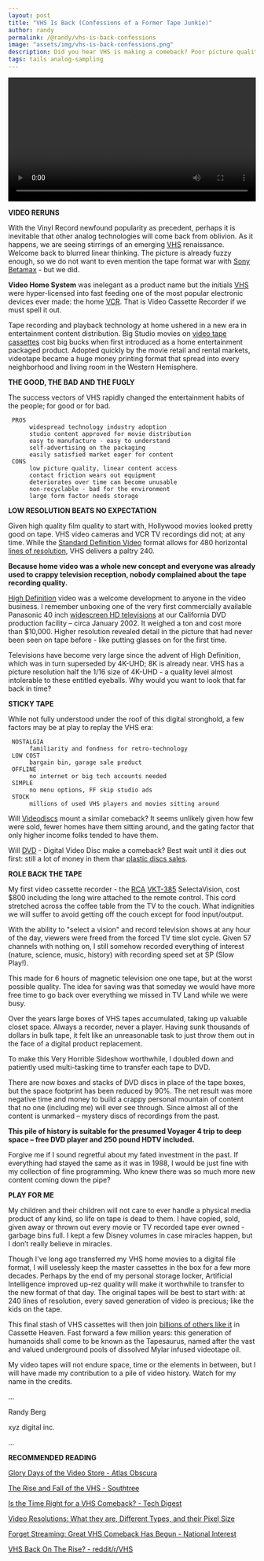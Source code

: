 ```yaml
---
layout: post
title: "VHS Is Back (Confessions of a Former Tape Junkie)"
author: randy
permalink: /@randy/vhs-is-back-confessions
image: "assets/img/vhs-is-back-confessions.png"
description: Did you hear VHS is making a comeback? Poor picture quality did not matter back then - why would it now? Having dumped a personal fortune into the format, there is no pleasure in dumping unfortunate tapes in the garbage. Press Pause on this Rewind.
tags: tails analog-sampling
---
```


<video width="720" height="auto" controls style="max-width: 100%">
   <source src="/assets/vhs-is-back-confessions-720.mp4" type="video/mp4">
</video>

**VIDEO RERUNS** 

With the Vinyl Record newfound popularity as precedent, perhaps it is inevitable that other analog technologies will come back from oblivion. As it happens, we are seeing stirrings of an emerging [VHS](https://www.nbcnews.com/pop-culture/movies/vhs-tapes-are-back-vogue-everything-old-new-again-n1151611{:target="_blank"}) renaissance. Welcome back to blurred linear thinking. The picture is already fuzzy enough, so we do not want to even mention the tape format war with [Sony Betamax](https://en.wikipedia.org/wiki/Betamax{:target="_blank"}) - but we did.  


**Video Home System** was inelegant as a product name but the initials [VHS](https://en.wikipedia.org/wiki/VHS{:target="_blank"}) were hyper-licensed into fast feeding one of the most popular electronic devices ever made: the home [VCR](https://en.wikipedia.org/wiki/Videocassette_recorder{:target="_blank"}). That is Video Cassette Recorder if we must spell it out.  

Tape recording and playback technology at home ushered in a new era in entertainment content distribution. Big Studio movies on [video tape cassettes](http://www.madehow.com/Volume-7/Videotape.html{:target="_blank"}) cost big bucks when first introduced as a home entertainment packaged product. Adopted quickly by the movie retail and rental markets, videotape became a huge money printing format that spread into every neighborhood and living room in the Western Hemisphere. 

**THE GOOD, THE BAD AND THE FUGLY** 

The success vectors of VHS rapidly changed the entertainment habits of the people; for good or for bad. 

     PROS 
          widespread technology industry adoption 
          studio content approved for movie distribution
          easy to manufacture - easy to understand 
          self-advertising on the packaging 
          easily satisfied market eager for content
     CONS 
          low picture quality, linear content access
          contact friction wears out equipment 
          deteriorates over time can become unusable 
          non-recyclable - bad for the environment 
          large form factor needs storage 

**LOW RESOLUTION BEATS NO EXPECTATION** 

Given high quality film quality to start with, Hollywood movies looked pretty good on tape. VHS video cameras and VCR TV recordings did not; at any time. While the [Standard Definition Video](https://en.wikipedia.org/wiki/Standard-definition_television{:target="_blank"}) format allows for 480 horizontal [lines of resolution](https://www.techgyd.com/video-resolution-difference-360p-480p-720p-1080p-videos/27912{:target="_blank"}), VHS delivers a paltry 240. 

**Because home video was a whole new concept and everyone was already used to crappy television reception, nobody complained about the tape recording quality.** 

[High Definition](https://en.wikipedia.org/wiki/High-definition_television{:target="_blank"}) video was a welcome development to anyone in the video business. I remember unboxing one of the very first commercially available Panasonic 40 inch [widescreen HD televisions](https://electronics.howstuffworks.com/first-hdtv.htm{:target="_blank"}) at our California DVD production facility – circa January 2002. It weighed a ton and cost more than $10,000. Higher resolution revealed detail in the picture that had never been seen on tape before - like putting glasses on for the first time. 

Televisions have become very large since the advent of High Definition, which was in turn superseded by 4K-UHD; 8K is already near. VHS has a picture resolution half the 1/16 size of 4K-UHD - a quality level almost intolerable to these entitled eyeballs. Why would you want to look that far back in time? 

**STICKY TAPE** 

While not fully understood under the roof of this digital stronghold, a few factors may be at play to replay the VHS era: 

     NOSTALGIA 
          familiarity and fondness for retro-technology 
     LOW COST 
          bargain bin, garage sale product 
     OFFLINE 
          no internet or big tech accounts needed 
     SIMPLE 
          no menu options, FF skip studio ads 
     STOCK
          millions of used VHS players and movies sitting around 

Will [Videodiscs](https://obsoletemedia.org/video/disc{:target="_blank"}) mount a similar comeback? It seems unlikely given how few were sold, fewer homes have them sitting around, and the gating factor that only higher income folks tended to have them. 

Will [DVD](https://en.wikipedia.org/wiki/DVD-Video{:target="_blank"}) - Digital Video Disc make a comeback? Best wait until it dies out first: still a lot of money in them thar [plastic discs sales](https://www.the-numbers.com/home-market/dvd-sales/2022{:target="_blank"}). 

**ROLE BACK THE TAPE** 

My first video cassette recorder - the [RCA](https://www.rca.com/us_en/our-legacy-266-us-en{:target="_blank"}) [VKT-385](https://manualsdump.com/en/manuals/rca-vpt_385/173564/1{:target="_blank"}) SelectaVision, cost $800 including the long wire attached to the remote control. This cord stretched across the coffee table from the TV to the couch. What indignities we will suffer to avoid getting off the couch except for food input/output. 

With the ability to "select a vision" and record television shows at any hour of the day, viewers were freed from the forced TV time slot cycle. Given 57 channels with nothing on, I still somehow recorded everything of interest (nature, science, music, history) with recording speed set at SP (Slow Play!). 

This made for 6 hours of magnetic television one one tape, but at the worst possible quality. The idea for saving was that someday we would have more free time to go back over everything we missed in TV Land while we were busy. 

Over the years large boxes of VHS tapes accumulated, taking up valuable closet space. Always a recorder, never a player. Having sunk thousands of dollars in bulk tape, it felt like an unreasonable task to just throw them out in the face of a digital product replacement. 

To make this Very Horrible Sideshow worthwhile, I doubled down and patiently used multi-tasking time to transfer each tape to DVD. 

There are now boxes and stacks of DVD discs in place of the tape boxes, but the space footprint has been reduced by 90%. The net result was more negative time and money to build a crappy personal mountain of content that no one (including me) will ever see through. Since almost all of the content is unmarked – mystery discs of recordings from the past. 

**This pile of history is suitable for the presumed Voyager 4 trip to deep space – free DVD player and 250 pound HDTV included.**

Forgive me if I sound regretful about my fated investment in the past. If everything had stayed the same as it was in 1988, I would be just fine with my collection of fine programming. Who knew there was so much more new content coming down the pipe?

**PLAY FOR ME** 

My children and their children will not care to ever handle a physical media product of any kind, so life on tape is dead to them. I have copied, sold, given away or thrown out every movie or TV recorded tape ever owned - garbage bins full. I kept a few Disney volumes in case miracles happen, but I don’t really believe in miracles. 

Though I've long ago transferred my VHS home movies to a digital file format, I will uselessly keep the master cassettes in the box for a few more decades. Perhaps by the end of my personal storage locker, Artificial Intelligence improved up-rez quality will make it worthwhile to transfer to the new format of that day. The original tapes will be best to start with: at 240 lines of resolution, every saved generation of video is precious; like the kids on the tape. 

This final stash of VHS cassettes will then join [billions of others like it](https://legacybox.com/blogs/analog/you-wont-believe-how-many-cassette-tapes{:target="_blank"}) in Cassette Heaven. Fast forward a few million years: this generation of humanoids shall come to be known as the Tapesaurus, named after the vast and valued underground pools of dissolved Mylar infused videotape oil. 

My video tapes will not endure space, time or the elements in between, but I will have made my contribution to a pile of video history. Watch for my name in the credits. 

... 

Randy Berg 

xyz digital inc. 

... 

**RECOMMENDED READING** 

[Glory Days of the Video Store - Atlas Obscura](https://www.atlasobscura.com/articles/glory-days-of-the-video-rental-store{:target="_blank"}) 

[The Rise and Fall of the VHS - Southtree](https://southtree.com/blogs/artifact/the-rise-and-fall-of-the-vhs{:target="_blank"})

[Is the Time Right for a VHS Comeback? - Tech Digest](https://www.techdigest.tv/2020/12/is-the-time-right-for-a-vhs-comeback.html{:target="_blank"}) 

[Video Resolutions: What they are, Different Types, and their Pixel Size](https://typito.com/blog/video-resolutions)

[Forget Streaming: Great VHS Comeback Has Begun - National Interest](https://nationalinterest.org/blog/techland/forget-streaming-great-vhs-comeback-has-begun-well-sort-185714{:target="_blank"})

[VHS Back On The Rise? - reddit/r/VHS](https://www.reddit.com/r/VHS/comments/69pxn3/vhs_back_on_the_rise{:target="_blank"})
